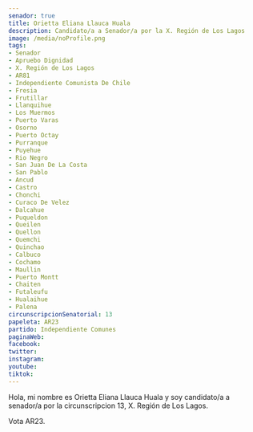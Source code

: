 ```yaml
---
senador: true
title: Orietta Eliana Llauca Huala
description: Candidato/a a Senador/a por la X. Región de Los Lagos
image: /media/noProfile.png
tags:
- Senador
- Apruebo Dignidad
- X. Región de Los Lagos
- AR81
- Independiente Comunista De Chile
- Fresia
- Frutillar
- Llanquihue
- Los Muermos
- Puerto Varas
- Osorno
- Puerto Octay
- Purranque
- Puyehue
- Rio Negro
- San Juan De La Costa
- San Pablo
- Ancud
- Castro
- Chonchi
- Curaco De Velez
- Dalcahue
- Puqueldon
- Queilen
- Quellon
- Quemchi
- Quinchao
- Calbuco
- Cochamo
- Maullin
- Puerto Montt
- Chaiten
- Futaleufu
- Hualaihue
- Palena
circunscripcionSenatorial: 13
papeleta: AR23
partido: Independiente Comunes
paginaWeb:
facebook:
twitter:
instagram:
youtube:
tiktok:
---
```

Hola, mi nombre es Orietta Eliana Llauca Huala y soy candidato/a a senador/a por la circunscripcion 13, X. Región de Los Lagos.

Vota AR23.